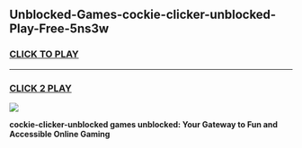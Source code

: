 
## Unblocked-Games-cockie-clicker-unblocked-Play-Free-5ns3w
<h3>
<a href="https://premium76.site?title=cockie-clicker-unblocked&ref=18A1">CLICK TO PLAY</a></h3>
<hr>

<h3>
<a href="https://premium76.site?title=cockie-clicker-unblocked&ref=18A1">CLICK 2 PLAY</a>
  
</h3>

<a href="https://premium76.site?title=cockie-clicker-unblocked&ref=18A1"><img src="https://clearcache.store/games.png"></a>


**cockie-clicker-unblocked games unblocked: Your Gateway to Fun and Accessible Online Gaming**
